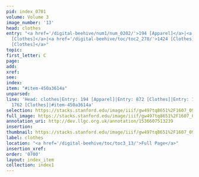 ```yaml
---
pid: index_0701
volume: Volume 3
image_number: '13'
head: clothes
entry: "<a href='/digital-beehive/num1/num_0202/'>194 [Apparel]</a>|<a href='/digital-beehive/toc/toc2_162/'>872
  [Clothes]</a>|<a href='/digital-beehive/toc/toc2_278/'>1424 [Clothes]</a>|<a href='/digital-beehive/toc/toc2_341/'>1762
  [Clothes]</a>"
topic: 
first_letter: C
page: 
add: 
xref: 
see: 
index: 
item: "#item-450a3614a"
unparsed: 
line: 'Head: clothes|Entry: 194 [Apparel]|Entry: 872 [Clothes]|Entry: 1424 [Clothes]|Entry:
  1762 [Clothes]|#item-450a3614a'
selection: https://stacks.stanford.edu/image/iiif/gw497tq8651%2F1607_0956/854,1733,711,182/full/0/default.jpg
full_image: https://stacks.stanford.edu/image/iiif/gw497tq8651%2F1607_0956/full/full/0/default.jpg
annotation_uri: http://dev.llgc.org.uk/annotation/1536607513239
insertion: 
thumbnail: https://stacks.stanford.edu/image/iiif/gw497tq8651%2F1607_0956/854,1733,711,182/150,/0/default.jpg
label: clothes
location: "<a href='/digital-beehive/toc/toc3_13/'>Full Page</a>"
insertion_xref: 
order: '0700'
layout: index_item
collection: index1
---
```

